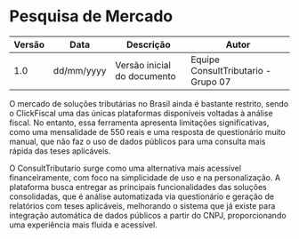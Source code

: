 # Pesquisa de Mercado

| Versão | Data       | Descrição                         | Autor                               |
|------- |----------- | --------------------------------- | ----------------------------------- |
| 1.0    | dd/mm/yyyy | Versão inicial do documento       | Equipe ConsultTributario - Grupo 07 |

O mercado de soluções tributárias no Brasil ainda é bastante restrito, sendo o ClickFiscal uma das únicas plataformas disponíveis voltadas à análise fiscal. No entanto, essa ferramenta apresenta limitações significativas, como uma mensalidade de 550 reais e uma resposta de questionário muito manual, que não faz o uso de dados públicos para uma consulta mais rápida das teses aplicáveis.

O ConsultTributario surge como uma alternativa mais acessível financeiramente, com foco na simplicidade de uso e na personalização. A plataforma busca entregar as principais funcionalidades das soluções consolidadas, que é análise automatizada via questionário e geração de relatórios com teses aplicáveis, melhorando o sistema que já existe para  integração automática de dados públicos a partir do CNPJ, proporcionando uma experiência mais fluida e acessível.
